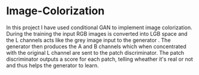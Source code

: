 # Image-Colorization
In this project I have used conditional GAN to implement image colorization. During the training the input RGB images is converted into LGB space and the L channels acts like the grey image input to the generator . The generator then produces the A and B channels which when concentrated with the original L channel are sent to the patch discriminator. The patch discriminator outputs a score for each patch, telling wheather it's real or not and thus helps the generator to learn.

